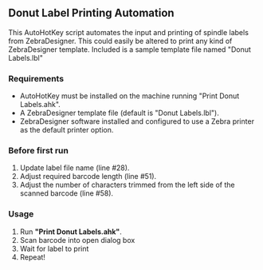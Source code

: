 ## Donut Label Printing Automation

This AutoHotKey script automates the input and printing of spindle labels from ZebraDesigner. This could easily be altered to print any kind of ZebraDesigner template. Included is a sample template file named "Donut Labels.lbl"

### Requirements
* AutoHotKey must be installed on the machine running "Print Donut Labels.ahk".
* A ZebraDesigner template file (default is "Donut Labels.lbl").
* ZebraDesigner software installed and configured to use a Zebra printer as the default printer option.

### Before first run
1. Update label file name (line #28).
2. Adjust required barcode length (line #51).
3. Adjust the number of characters trimmed from the left side of the scanned barcode (line #58).

### Usage
1. Run **"Print Donut Labels.ahk"**.
2. Scan barcode into open dialog box
3. Wait for label to print
4. Repeat!